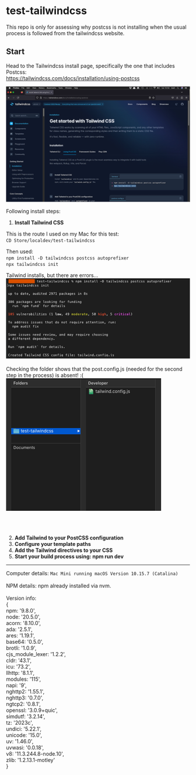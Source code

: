 # test-tailwindcss
This repo is only for assessing why postcss is not installing when the usual process is followed from the tailwindcss website.<br>

## Start

Head to the Tailwindcss install page, specifically the one that includes Postcss:<br>
https://tailwindcss.com/docs/installation/using-postcss

![Tailwindcss Official install page (with Postcss)](https://github.com/ishyamo/test_tailwindcss/blob/907a1ac878c7fc48c6e85a79194b902e9cbb624c/2_tailwindcss_install_page.png "")

Following install steps:<br>
1. **Install Tailwind CSS**<br>

This is the route I used on my Mac for this test:<br>
`CD Store/localdev/test-tailwindcss`

Then used:<br>
`npm install -D tailwindcss postcss autoprefixer`<br>
`npx tailwindcss init`

Tailwind installs, but there are errors...<br>
![Install errors](https://github.com/ishyamo/test_tailwindcss/blob/77833c17f75374e738966dd0d7358f8278ec1745/3_Install_items_.png "")
<br><br>
Checking the folder shows that the post.config.js (needed for the second step in the process) is absent! :( <br>
![Folder contents - only tailwind config](https://github.com/ishyamo/test_tailwindcss/blob/5c360d02efbd99260bda9e66ca6c121985f7ff68/4_Only_tailwind_config_installed_.png "")

<br><br>

2. **Add Tailwind to your PostCSS configuration**
3. **Configure your template paths**
4. **Add the Tailwind directives to your CSS**
5. **Start your build process using: npm run dev**



---
Computer details: `Mac Mini running macOS Version 10.15.7 (Catalina)`  
<br>
NPM details: npm already installed via nvm.<br>  
Version info: <br> 
{  <br>
  npm: '9.8.0',  <br>
  node: '20.5.0',  <br>
  acorn: '8.10.0',  <br>
  ada: '2.5.1',  <br>
  ares: '1.19.1',  <br>
  base64: '0.5.0',  <br>
  brotli: '1.0.9',  <br>
  cjs_module_lexer: '1.2.2',  <br>
  cldr: '43.1',  <br>
  icu: '73.2',  <br>
  llhttp: '8.1.1',  <br>
  modules: '115',  <br>
  napi: '9',  <br>
  nghttp2: '1.55.1',  <br>
  nghttp3: '0.7.0',  <br>
  ngtcp2: '0.8.1',  <br>
  openssl: '3.0.9+quic',  <br>
  simdutf: '3.2.14',  <br>
  tz: '2023c',  <br>
  undici: '5.22.1',  <br>
  unicode: '15.0',  <br>
  uv: '1.46.0',  <br>
  uvwasi: '0.0.18',  <br>
  v8: '11.3.244.8-node.10',  <br>
  zlib: '1.2.13.1-motley'  <br>
}  <br>


